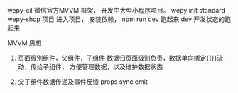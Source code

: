 wepy-cil 微信官方MVVM 框架，  开发中大型小程序项目。
wepy init standard wepy-shop 项目
进入项目，   安装依赖，  npm run dev 跑起来
dev  开发状态的跑起来

MVVM 思想
1. 页面级别组件，父组件，子组件
数据归页面级别负责，数据单向绑定{{}}流动，传给子组件，
方便管理数据，以及维护数据状态

2. 父子组件数据传递及事件反馈
props sync
emit
